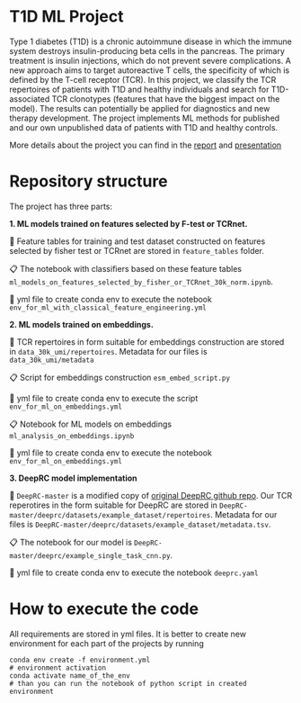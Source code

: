 # T1D ML Project

Type 1 diabetes (T1D) is a chronic autoimmune disease in which the immune system destroys insulin-producing beta cells in the pancreas. The primary treatment is insulin injections, which do not prevent severe complications. A new approach aims to target autoreactive T cells, the specificity of which is defined by the T-cell receptor (TCR). In this project, we classify the TCR repertoires of patients with T1D and healthy individuals and search for T1D-associated TCR clonotypes (features that have the biggest impact on the model). The results can potentially be applied for diagnostics and new therapy development. The project implements ML methods for published and our own unpublished data of patients with T1D and healthy controls.

More details about the project you can find in the [report](report.pdf) and [presentation](presentation.pdf)

# Repository structure

The project has three parts:

**1. ML models trained on features selected by F-test or TCRnet.**

:file_folder: Feature tables for training and test dataset constructed on features selected by fisher test or TCRnet are stored in `feature_tables` folder. 

:clipboard: The notebook with classifiers based on these feature tables `ml_models_on_features_selected_by_fisher_or_TCRnet_30k_norm.ipynb`.

:herb: yml file to create conda env to execute the notebook `env_for_ml_with_classical_feature_engineering.yml`

**2. ML models trained on embeddings.**

:file_folder: TCR repertoires in form suitable for embeddings construction are stored in `data_30k_umi/repertoires`. Metadata for our files is `data_30k_umi/metadata`

:clipboard: Script for embeddings construction `esm_embed_script.py` 

:herb: yml file to create conda env to execute the script `env_for_ml_on_embeddings.yml`

:clipboard: Notebook for ML models on embeddings `ml_analysis_on_embeddings.ipynb`

:herb: yml file to create conda env to execute the notebook `env_for_ml_on_embeddings.yml`

**3. DeepRC model implementation**

:file_folder: `DeepRC-master` is a modified copy of [original DeepRC github repo](https://github.com/ml-jku/DeepRC). Our TCR reperotires in the form suitable for DeepRC are stored in `DeepRC-master/deeprc/datasets/example_dataset/repertoires`. Metadata for our files is `DeepRC-master/deeprc/datasets/example_dataset/metadata.tsv`. 

:clipboard: The notebook for our model is `DeepRC-master/deeprc/example_single_task_cnn.py`.

:herb: yml file to create conda env to execute the notebook `deeprc.yaml`

# How to execute the code

All requirements are stored in yml files. It is better to create new environment for each part of the projects by running

```
conda env create -f environment.yml
# environment activation
conda activate name_of_the_env
# than you can run the notebook of python script in created environment
```